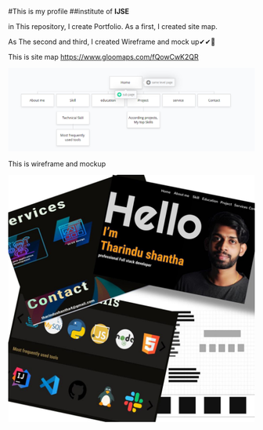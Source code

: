 #This is my profile
##institute of **IJSE**

in This repository, I create Portfolio. As a first,  I created  site map.
  
As The second and third, I created Wireframe  and mock up✔✔🤞


This is site map https://www.gloomaps.com/fQowCwK2QR


![git hub logo](/assets/images/sitemap.png)


This is wireframe and mockup 


![git hub logo](/assets/images/mockUpAndWireframe.jpeg)


